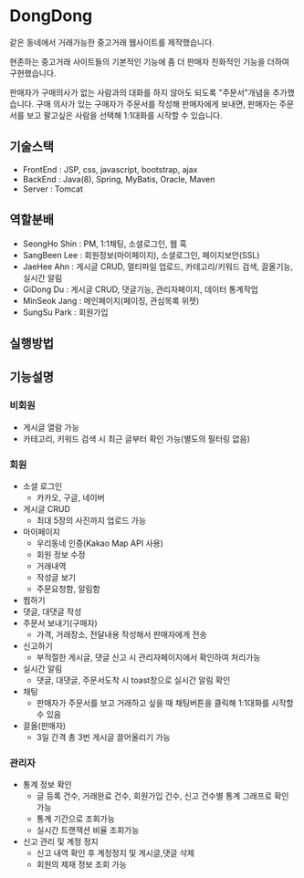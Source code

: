 # DongDong

같은 동네에서 거래가능한 중고거래 웹사이트를 제작했습니다.

현존하는 중고거래 사이트들의 기본적인 기능에 좀 더 판매자 친화적인 기능을 더하여 구현했습니다.

판매자가 구매의사가 없는 사람과의 대화를 하지 않아도 되도록 "주문서"개념을 추가했습니다. 구매 의사가 있는 구매자가 주문서를 작성해 판매자에게 보내면, 판매자는 주문서를 보고 팔고싶은 사람을 선택해 1:1대화를 시작할 수 있습니다.



## 기술스택

- FrontEnd : JSP, css, javascript, bootstrap, ajax
- BackEnd : Java(8), Spring, MyBatis, Oracle, Maven
- Server : Tomcat



## 역할분배

- SeongHo Shin : PM, 1:1채팅, 소셜로그인, 웹 훅
- SangBeen Lee : 회원정보(마이페이지), 소셜로그인, 페이지보안(SSL)
- JaeHee Ahn : 게시글 CRUD, 멀티파일 업로드, 카테고리/키워드 검색, 끌올기능, 실시간 알림
- GiDong Du : 게시글 CRUD, 댓글기능, 관리자페이지, 데이터 통계작업
- MinSeok Jang : 메인페이지(페이징, 관심목록 위젯)
- SungSu Park : 회원가입 

## 실행방법



## 기능설명

### 비회원

- 게시글 열람 가능
- 카테고리, 키워드 검색 시 최근 글부터 확인 가능(별도의 필터링 없음)



### 회원

- 소셜 로그인
  - 카카오, 구글, 네이버
- 게시글 CRUD
  - 최대 5장의 사진까지 업로드 가능
- 마이페이지
  - 우리동네 인증(Kakao Map API 사용)
  - 회원 정보 수정
  - 거래내역
  - 작성글 보기
  - 주문요청함, 알림함
- 찜하기
- 댓글, 대댓글 작성
- 주문서 보내기(구매자)
  - 가격, 거래장소, 전달내용 작성해서 판매자에게 전송
- 신고하기
  - 부적절한 게시글, 댓글 신고 시 관리자페이지에서 확인하여 처리가능
- 실시간 알림
  - 댓글, 대댓글, 주문서도착 시 toast창으로 실시간 알림 확인
- 채팅
  - 판매자가 주문서를 보고 거래하고 싶을 때 채팅버튼을 클릭해 1:1대화를 시작할 수 있음
- 끌올(판매자)
  - 3일 간격 총 3번 게시글 끌어올리기 가능



### 관리자

- 통계 정보 확인
  - 글 등록 건수, 거래완료 건수, 회원가입 건수, 신고 건수별 통계 그래프로 확인 가능
  - 통계 기간으로 조회가능
  - 실시간 트랜잭션 비율 조회가능
- 신고 관리 및 계정 정지
  - 신고 내역 확인 후 계정정지 및 게시글,댓글 삭제
  - 회원의 제재 정보 조회 가능

